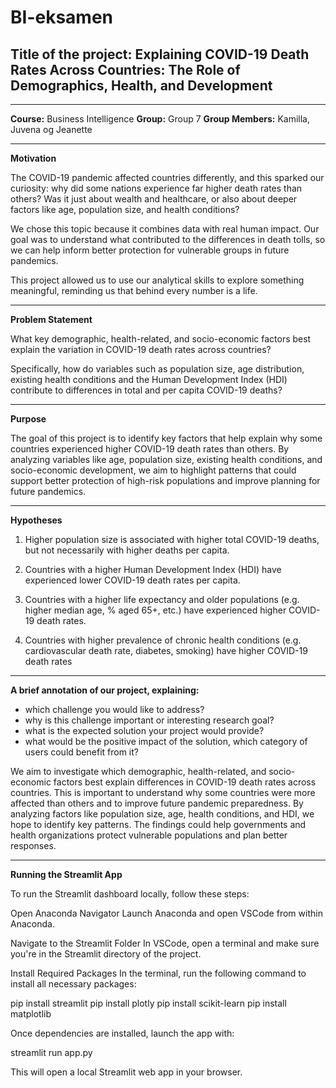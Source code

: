 # BI-eksamen
## **Title of the project:** Explaining COVID-19 Death Rates Across Countries: The Role of Demographics, Health, and Development

---

**Course:** Business Intelligence 
**Group:** Group 7
**Group Members:** Kamilla, Juvena og Jeanette

---

**Motivation**

The COVID-19 pandemic affected countries differently, and this sparked our curiosity: why did some nations experience far higher death rates than others? Was it just about wealth and healthcare, or also about deeper factors like age, population size, and health conditions?

We chose this topic because it combines data with real human impact. Our goal was to understand what contributed to the differences in death tolls, so we can help inform better protection for vulnerable groups in future pandemics.

This project allowed us to use our analytical skills to explore something meaningful, reminding us that behind every number is a life.

---

**Problem Statement**

What key demographic, health-related, and socio-economic factors best explain the variation in COVID-19 death rates across countries? 

Specifically, how do variables such as population size, age distribution, existing health conditions and the Human Development Index (HDI) contribute to differences in total and per capita COVID-19 deaths?  

---

**Purpose**

The goal of this project is to identify key factors that help explain why some countries experienced higher COVID-19 death rates than others. By analyzing variables like age, population size, existing health conditions, and socio-economic development, we aim to highlight patterns that could support better protection of high-risk populations and improve planning for future pandemics.

---

**Hypotheses**

1. Higher population size is associated with higher total COVID-19 deaths, but not necessarily with higher deaths per capita. 

2. Countries with a higher Human Development Index (HDI) have experienced lower COVID-19 death rates per capita. 

3. Countries with a higher life expectancy and older populations (e.g. higher median age, % aged 65+, etc.) have experienced higher COVID-19 death rates.

4. Countries with higher prevalence of chronic health conditions (e.g. cardiovascular death rate, diabetes, smoking) have higher COVID-19 death rates

---

**A brief annotation of our project, explaining:** 

- which challenge you would like to address? 
- why is this challenge important or interesting research goal? 
- what is the expected solution your project would provide? 
- what would be the positive impact of the solution, which category of users could benefit from it? 

We aim to investigate which demographic, health-related, and socio-economic factors best explain differences in COVID-19 death rates across countries. This is important to understand why some countries were more affected than others and to improve future pandemic preparedness. By analyzing factors like population size, age, health conditions, and HDI, we hope to identify key patterns. The findings could help governments and health organizations protect vulnerable populations and plan better responses.

---

**Running the Streamlit App**

To run the Streamlit dashboard locally, follow these steps:

Open Anaconda Navigator Launch Anaconda and open VSCode from within Anaconda.

Navigate to the Streamlit Folder In VSCode, open a terminal and make sure you're in the Streamlit directory of the project.

Install Required Packages In the terminal, run the following command to install all necessary packages:

pip install streamlit
pip install plotly
pip install scikit-learn
pip install matplotlib

Once dependencies are installed, launch the app with:

streamlit run app.py

This will open a local Streamlit web app in your browser.